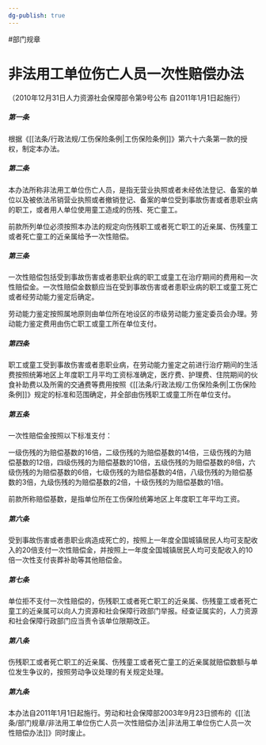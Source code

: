 ```yaml
---
dg-publish: true
---
```

#部门规章
# 非法用工单位伤亡人员一次性赔偿办法

（2010年12月31日人力资源社会保障部令第9号公布 自2011年1月1日起施行）

##### 第一条

根据《[[法条/行政法规/工伤保险条例\|工伤保险条例]]》第六十六条第一款的授权，制定本办法。

##### 第二条

本办法所称非法用工单位伤亡人员，是指无营业执照或者未经依法登记、备案的单位以及被依法吊销营业执照或者撤销登记、备案的单位受到事故伤害或者患职业病的职工，或者用人单位使用童工造成的伤残、死亡童工。

前款所列单位必须按照本办法的规定向伤残职工或者死亡职工的近亲属、伤残童工或者死亡童工的近亲属给予一次性赔偿。

##### 第三条

一次性赔偿包括受到事故伤害或者患职业病的职工或童工在治疗期间的费用和一次性赔偿金。一次性赔偿金数额应当在受到事故伤害或者患职业病的职工或童工死亡或者经劳动能力鉴定后确定。

劳动能力鉴定按照属地原则由单位所在地设区的市级劳动能力鉴定委员会办理。劳动能力鉴定费用由伤亡职工或童工所在单位支付。

##### 第四条

职工或童工受到事故伤害或者患职业病，在劳动能力鉴定之前进行治疗期间的生活费按照统筹地区上年度职工月平均工资标准确定，医疗费、护理费、住院期间的伙食补助费以及所需的交通费等费用按照《[[法条/行政法规/工伤保险条例\|工伤保险条例]]》规定的标准和范围确定，并全部由伤残职工或童工所在单位支付。

##### 第五条

一次性赔偿金按照以下标准支付：

一级伤残的为赔偿基数的16倍，二级伤残的为赔偿基数的14倍，三级伤残的为赔偿基数的12倍，四级伤残的为赔偿基数的10倍，五级伤残的为赔偿基数的8倍，六级伤残的为赔偿基数的6倍，七级伤残的为赔偿基数的4倍，八级伤残的为赔偿基数的3倍，九级伤残的为赔偿基数的2倍，十级伤残的为赔偿基数的1倍。

前款所称赔偿基数，是指单位所在工伤保险统筹地区上年度职工年平均工资。

##### 第六条

受到事故伤害或者患职业病造成死亡的，按照上一年度全国城镇居民人均可支配收入的20倍支付一次性赔偿金，并按照上一年度全国城镇居民人均可支配收入的10倍一次性支付丧葬补助等其他赔偿金。

##### 第七条

单位拒不支付一次性赔偿的，伤残职工或者死亡职工的近亲属、伤残童工或者死亡童工的近亲属可以向人力资源和社会保障行政部门举报。经查证属实的，人力资源和社会保障行政部门应当责令该单位限期改正。

##### 第八条

伤残职工或者死亡职工的近亲属、伤残童工或者死亡童工的近亲属就赔偿数额与单位发生争议的，按照劳动争议处理的有关规定处理。

##### 第九条

本办法自2011年1月1日起施行。劳动和社会保障部2003年9月23日颁布的《[[法条/部门规章/非法用工单位伤亡人员一次性赔偿办法\|非法用工单位伤亡人员一次性赔偿办法]]》同时废止。